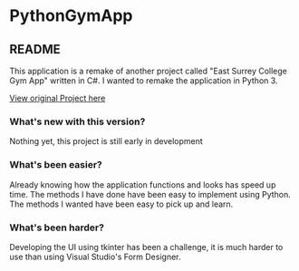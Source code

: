 
# PythonGymApp
## README
This application is a remake of another project called "East Surrey College Gym App" written in C#. I wanted to remake the application in Python 3.

[View original Project here](https://github.com/lovelyleon/East-Surrey-College-Gym-App)

### What's new with this version?
Nothing yet, this project is still early in development
### What's been easier?
Already knowing how the application functions and looks has speed up time.
The methods I have done have been easy to implement using Python.
The methods I wanted have been easy to pick up and learn.
### What's been harder?
Developing the UI using tkinter has been a challenge, it is much harder to use than using Visual Studio's Form Designer.
